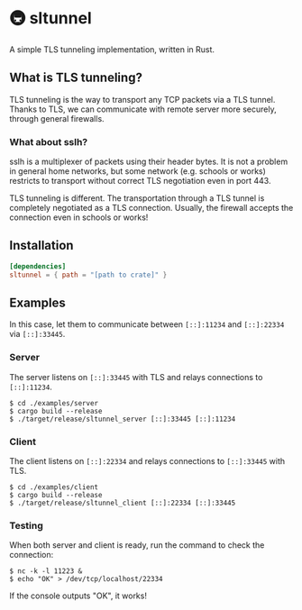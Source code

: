 # 🚇 sltunnel
A simple TLS tunneling implementation, written in Rust.

## What is TLS tunneling?
TLS tunneling is the way to transport any TCP packets via a TLS tunnel.
Thanks to TLS, we can communicate with remote server more securely, through general firewalls.

### What about sslh?
sslh is a multiplexer of packets using their header bytes.
It is not a problem in general home networks, but some network (e.g. schools or works) restricts to transport without correct TLS negotiation even in port 443.

TLS tunneling is different.
The transportation through a TLS tunnel is completely negotiated as a TLS connection.
Usually, the firewall accepts the connection even in schools or works!

## Installation
```toml
[dependencies]
sltunnel = { path = "[path to crate]" }
```

## Examples
In this case, let them to communicate between `[::]:11234` and `[::]:22334` via `[::]:33445`.

### Server
The server listens on `[::]:33445` with TLS and relays connections to `[::]:11234`.

```console
$ cd ./examples/server
$ cargo build --release
$ ./target/release/sltunnel_server [::]:33445 [::]:11234
```

### Client
The client listens on `[::]:22334` and relays connections to `[::]:33445` with TLS.

```console
$ cd ./examples/client
$ cargo build --release
$ ./target/release/sltunnel_client [::]:22334 [::]:33445
```

### Testing
When both server and client is ready, run the command to check the connection:

```console
$ nc -k -l 11223 &
$ echo "OK" > /dev/tcp/localhost/22334
```

If the console outputs "OK", it works!
